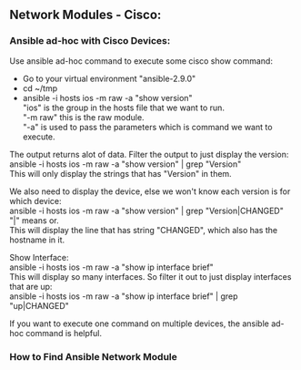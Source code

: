 ## Network Modules - Cisco:

### Ansible ad-hoc with Cisco Devices:

Use ansible ad-hoc command to execute some cisco show command:
- Go to your virtual environment "ansible-2.9.0"
- cd ~/tmp
- ansible -i hosts ios -m raw -a "show version" <br/>
"ios" is the group in the hosts file that we want to run. <br/>
"-m raw" this is the raw module. <br/>
"-a" is used to pass the parameters which is command we want to execute. <br/>

The output returns alot of data. Filter the output to just display the version: <br/>
ansible -i hosts ios -m raw -a "show version" | grep "Version" <br/>
This will only display the strings that has "Version" in them.

We also need to display the device, else we won't know each version is for which device: <br/>
ansible -i hosts ios -m raw -a "show version" | grep "Version\|CHANGED" <br/>
"\|" means or. <br/>
This will display the line that has string "CHANGED", which also has the hostname in it. <br/>

Show Interface: <br/>
ansible -i hosts ios -m raw -a "show ip interface brief" <br/>
This will display so many interfaces. So filter it out to just display interfaces that are up: <br/>
ansible -i hosts ios -m raw -a "show ip interface brief" | grep "up\|CHANGED" <br/>

If you want to execute one command on multiple devices, the ansible ad-hoc command is helpful.

### How to Find Ansible Network Module
